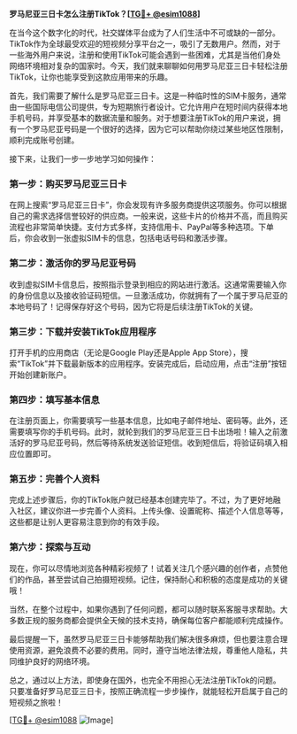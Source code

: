 **罗马尼亚三日卡怎么注册TikTok？[[TG💪+ @esim1088](https://t.me/s/esim1088)]**

在当今这个数字化的时代，社交媒体平台成为了人们生活中不可或缺的一部分。TikTok作为全球最受欢迎的短视频分享平台之一，吸引了无数用户。然而，对于一些海外用户来说，注册和使用TikTok可能会遇到一些困难，尤其是当他们身处网络环境相对复杂的国家时。今天，我们就来聊聊如何用罗马尼亚三日卡轻松注册TikTok，让你也能享受到这款应用带来的乐趣。

首先，我们需要了解什么是罗马尼亚三日卡。这是一种临时性的SIM卡服务，通常由一些国际电信公司提供，专为短期旅行者设计。它允许用户在短时间内获得本地手机号码，并享受基本的数据流量和服务。对于想要注册TikTok的用户来说，拥有一个罗马尼亚号码是一个很好的选择，因为它可以帮助你绕过某些地区性限制，顺利完成账号创建。

接下来，让我们一步一步地学习如何操作：

### 第一步：购买罗马尼亚三日卡

在网上搜索“罗马尼亚三日卡”，你会发现有许多服务商提供这项服务。你可以根据自己的需求选择信誉较好的供应商。一般来说，这些卡片的价格并不高，而且购买流程也非常简单快捷。支付方式多样，支持信用卡、PayPal等多种选项。下单后，你会收到一张虚拟SIM卡的信息，包括电话号码和激活步骤。

### 第二步：激活你的罗马尼亚号码

收到虚拟SIM卡信息后，按照指示登录到相应的网站进行激活。这通常需要输入你的身份信息以及接收验证码短信。一旦激活成功，你就拥有了一个属于罗马尼亚的本地号码了！记得保存好这个号码，因为它将是后续注册TikTok的关键。

### 第三步：下载并安装TikTok应用程序

打开手机的应用商店（无论是Google Play还是Apple App Store），搜索“TikTok”并下载最新版本的应用程序。安装完成后，启动应用，点击“注册”按钮开始创建新账户。

### 第四步：填写基本信息

在注册页面上，你需要填写一些基本信息，比如电子邮件地址、密码等。此外，还需要填写你的手机号码。此时，就轮到我们的罗马尼亚三日卡出场啦！输入之前激活好的罗马尼亚号码，然后等待系统发送验证短信。收到短信后，将验证码填入相应位置即可。

### 第五步：完善个人资料

完成上述步骤后，你的TikTok账户就已经基本创建完毕了。不过，为了更好地融入社区，建议你进一步完善个人资料。上传头像、设置昵称、描述个人信息等等，这些都是让别人更容易注意到你的有效手段。

### 第六步：探索与互动

现在，你可以尽情地浏览各种精彩视频了！试着关注几个感兴趣的创作者，点赞他们的作品，甚至尝试自己拍摄短视频。记住，保持耐心和积极的态度是成功的关键哦！

当然，在整个过程中，如果你遇到了任何问题，都可以随时联系客服寻求帮助。大多数正规的服务商都会提供全天候的技术支持，确保每位客户都能顺利完成操作。

最后提醒一下，虽然罗马尼亚三日卡能够帮助我们解决很多麻烦，但也要注意合理使用资源，避免浪费不必要的费用。同时，遵守当地法律法规，尊重他人隐私，共同维护良好的网络环境。

总之，通过以上方法，即使身在国外，也完全不用担心无法注册TikTok的问题。只要准备好罗马尼亚三日卡，按照正确流程一步步操作，就能轻松开启属于自己的短视频之旅啦！

[[TG💪+ @esim1088](https://t.me/s/esim1088) ![Image](https://i.postimg.cc/4NQfJmqS/Snipaste-2025-05-13-00-14-12.png)]